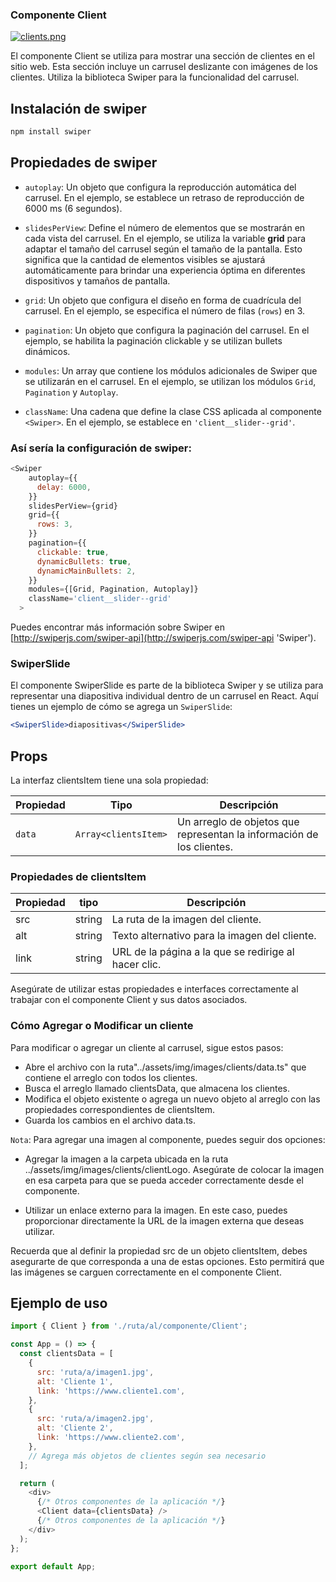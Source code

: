 ### Componente Client

[![clients.png](https://i.postimg.cc/6qncdVLS/clients.png)](https://postimg.cc/xNjLQzZy)

El componente Client se utiliza para mostrar una sección de clientes en el sitio web. Esta sección incluye un carrusel deslizante con imágenes de los clientes. Utiliza la biblioteca Swiper para la funcionalidad del carrusel.

## Instalación de swiper

```js
npm install swiper
```

## Propiedades de swiper

- `autoplay`: Un objeto que configura la reproducción automática del carrusel. En el ejemplo, se establece un retraso de reproducción de 6000 ms (6 segundos).

- `slidesPerView`: Define el número de elementos que se mostrarán en cada vista del carrusel. En el ejemplo, se utiliza la variable **grid** para adaptar el tamaño del carrusel según el tamaño de la pantalla. Esto significa que la cantidad de elementos visibles se ajustará automáticamente para brindar una experiencia óptima en diferentes dispositivos y tamaños de pantalla.

- `grid`: Un objeto que configura el diseño en forma de cuadrícula del carrusel. En el ejemplo, se especifica el número de filas (`rows`) en 3.

- `pagination`: Un objeto que configura la paginación del carrusel. En el ejemplo, se habilita la paginación clickable y se utilizan bullets dinámicos.

- `modules`: Un array que contiene los módulos adicionales de Swiper que se utilizarán en el carrusel. En el ejemplo, se utilizan los módulos `Grid`, `Pagination` y `Autoplay`.

- `className`: Una cadena que define la clase CSS aplicada al componente `<Swiper>`. En el ejemplo, se establece en `'client__slider--grid'`.

### Así sería la configuración de swiper:

```js
<Swiper
    autoplay={{
      delay: 6000,
    }}
    slidesPerView={grid}
    grid={{
      rows: 3,
    }}
    pagination={{
      clickable: true,
      dynamicBullets: true,
      dynamicMainBullets: 2,
    }}
    modules={[Grid, Pagination, Autoplay]}
    className='client__slider--grid'    
  >
```

Puedes encontrar más información sobre Swiper en [http://swiperjs.com/swiper-api](http://swiperjs.com/swiper-api 'Swiper').

### SwiperSlide

El componente SwiperSlide es parte de la biblioteca Swiper y se utiliza para representar una diapositiva individual dentro de un carrusel en React. Aquí tienes un ejemplo de cómo se agrega un `SwiperSlide`:

```jsx
<SwiperSlide>diapositivas</SwiperSlide>
```

## Props

La interfaz clientsItem tiene una sola propiedad:

| Propiedad | Tipo                 | Descripción                                                           |
| --------- | -------------------- | --------------------------------------------------------------------- |
| `data`    | `Array<clientsItem>` | Un arreglo de objetos que representan la información de los clientes. |

### Propiedades de clientsItem

| Propiedad | tipo   | Descripción                                          |
| --------- | ------ | ---------------------------------------------------- |
| src       | string | La ruta de la imagen del cliente.                    |
| alt       | string | Texto alternativo para la imagen del cliente.        |
| link      | string | URL de la página a la que se redirige al hacer clic. |

Asegúrate de utilizar estas propiedades e interfaces correctamente al trabajar con el componente Client y sus datos asociados.

### Cómo Agregar o Modificar un cliente

Para modificar o agregar un cliente al carrusel, sigue estos pasos:

- Abre el archivo con la ruta"../assets/img/images/clients/data.ts" que contiene el arreglo con todos los clientes.
- Busca el arreglo llamado clientsData, que almacena los clientes.
- Modifica el objeto existente o agrega un nuevo objeto al arreglo con las propiedades correspondientes de clientsItem.
- Guarda los cambios en el archivo data.ts.

`Nota`: Para agregar una imagen al componente, puedes seguir dos opciones:

- Agregar la imagen a la carpeta ubicada en la ruta ../assets/img/images/clients/clientLogo. Asegúrate de colocar la imagen en esa carpeta para que se pueda acceder correctamente desde el componente.

- Utilizar un enlace externo para la imagen. En este caso, puedes proporcionar directamente la URL de la imagen externa que deseas utilizar.

Recuerda que al definir la propiedad src de un objeto clientsItem, debes asegurarte de que corresponda a una de estas opciones. Esto permitirá que las imágenes se carguen correctamente en el componente Client.

## Ejemplo de uso

```js
import { Client } from './ruta/al/componente/Client';

const App = () => {
  const clientsData = [
    {
      src: 'ruta/a/imagen1.jpg',
      alt: 'Cliente 1',
      link: 'https://www.cliente1.com',
    },
    {
      src: 'ruta/a/imagen2.jpg',
      alt: 'Cliente 2',
      link: 'https://www.cliente2.com',
    },
    // Agrega más objetos de clientes según sea necesario
  ];

  return (
    <div>
      {/* Otros componentes de la aplicación */}
      <Client data={clientsData} />
      {/* Otros componentes de la aplicación */}
    </div>
  );
};

export default App;
```

